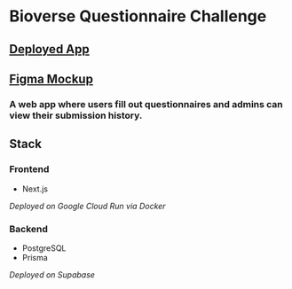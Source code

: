 # Bioverse Questionnaire Challenge

## [Deployed App](https://bioverse-questionnaire-challenge-649205021768.us-central1.run.app/)

## [Figma Mockup](https://www.figma.com/board/65CT516iE9f8RrUerd7NBA/Questionnaire-System?node-id=0-1&t=BN2Xc83eS49ec7gQ-1)

### A web app where users fill out questionnaires and admins can view their submission history.

## Stack

### Frontend

- Next.js

*Deployed on Google Cloud Run via Docker*

### Backend

- PostgreSQL
- Prisma

*Deployed on Supabase*
